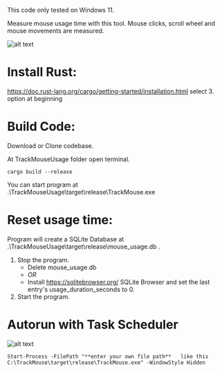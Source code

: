 This code only tested on Windows 11.

Measure mouse usage time with this tool. Mouse clicks, scroll wheel and mouse movements are measured.


![alt text](https://iili.io/2QpOgrg.png "tray")
# Install Rust:
https://doc.rust-lang.org/cargo/getting-started/installation.html 
select 3. option at beginning

# Build Code:
Download or Clone codebase.

At TrackMouseUsage folder open terminal.
```
cargo build --release
```

You can start program at .\TrackMouseUsage\target\release\TrackMouse.exe

# Reset usage time:
Program will create a SQLite Database at .\TrackMouseUsage\target\release\mouse_usage.db .
1. Stop the program.
   * Delete mouse_usage.db
   *  *OR*
   * Install https://sqlitebrowser.org/ SQLite Browser and set the last entry's usage_duration_seconds to 0.
2. Start the program.

# Autorun with  Task Scheduler
![alt text](https://iili.io/2ZFsUg9.png "task")

```
Start-Process -FilePath "**enter your own file path**   like this C:\TrackMouse\target\release\TrackMouse.exe" -WindowStyle Hidden
```
